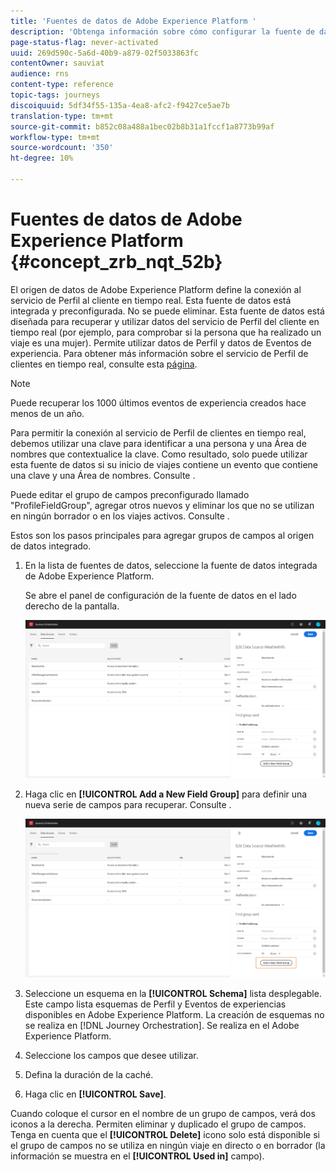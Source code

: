 ```yaml
---
title: 'Fuentes de datos de Adobe Experience Platform '
description: 'Obtenga información sobre cómo configurar la fuente de datos de Adobe Experience Platform '
page-status-flag: never-activated
uuid: 269d590c-5a6d-40b9-a879-02f5033863fc
contentOwner: sauviat
audience: rns
content-type: reference
topic-tags: journeys
discoiquuid: 5df34f55-135a-4ea8-afc2-f9427ce5ae7b
translation-type: tm+mt
source-git-commit: b852c08a488a1bec02b8b31a1fccf1a8773b99af
workflow-type: tm+mt
source-wordcount: '350'
ht-degree: 10%

---
```



# Fuentes de datos de Adobe Experience Platform {#concept_zrb_nqt_52b}

El origen de datos de Adobe Experience Platform define la conexión al servicio de Perfil al cliente en tiempo real. Esta fuente de datos está integrada y preconfigurada. No se puede eliminar. Esta fuente de datos está diseñada para recuperar y utilizar datos del servicio de Perfil del cliente en tiempo real (por ejemplo, para comprobar si la persona que ha realizado un viaje es una mujer). Permite utilizar datos de Perfil y datos de Eventos de experiencia. Para obtener más información sobre el servicio de Perfil de clientes en tiempo real, consulte esta [página](https://docs.adobe.com/content/help/es-ES/experience-platform/profile/home.html).

>[!NOTE]
>
>Puede recuperar los 1000 últimos eventos de experiencia creados hace menos de un año.

Para permitir la conexión al servicio de Perfil de clientes en tiempo real, debemos utilizar una clave para identificar a una persona y una Área de nombres que contextualice la clave. Como resultado, solo puede utilizar esta fuente de datos si su inicio de viajes contiene un evento que contiene una clave y una Área de nombres. Consulte [](../building-journeys/journey.md).

Puede editar el grupo de campos preconfigurado llamado &quot;ProfileFieldGroup&quot;, agregar otros nuevos y eliminar los que no se utilizan en ningún borrador o en los viajes activos. Consulte [](../datasource/field-groups.md).

Estos son los pasos principales para agregar grupos de campos al origen de datos integrado.

1. En la lista de fuentes de datos, seleccione la fuente de datos integrada de Adobe Experience Platform.

   Se abre el panel de configuración de la fuente de datos en el lado derecho de la pantalla.

   ![](../assets/journey23.png)

1. Haga clic en **[!UICONTROL Add a New Field Group]** para definir una nueva serie de campos para recuperar. Consulte [](../datasource/field-groups.md).

   ![](../assets/journey24.png)

1. Seleccione un esquema en la **[!UICONTROL Schema]** lista desplegable. Este campo lista esquemas de Perfil y Eventos de experiencias disponibles en Adobe Experience Platform. La creación de esquemas no se realiza en [!DNL Journey Orchestration]. Se realiza en el Adobe Experience Platform.
1. Seleccione los campos que desee utilizar.
1. Defina la duración de la caché.
1. Haga clic en **[!UICONTROL Save]**.

Cuando coloque el cursor en el nombre de un grupo de campos, verá dos iconos a la derecha. Permiten eliminar y duplicado el grupo de campos. Tenga en cuenta que el **[!UICONTROL Delete]** icono solo está disponible si el grupo de campos no se utiliza en ningún viaje en directo o en borrador (la información se muestra en el **[!UICONTROL Used in]** campo).
